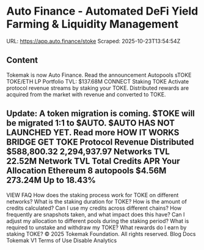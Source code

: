 # Auto Finance - Automated DeFi Yield Farming & Liquidity Management

URL: https://app.auto.finance/stoke
Scraped: 2025-10-23T13:54:54Z

## Content

Tokemak is now Auto Finance.
Read the announcement
Autopools
sTOKE
TOKE/ETH
LP
Portfolio
TVL:
$137.68M
CONNECT
Staking TOKE
Activate protocol revenue streams by staking your TOKE. Distributed rewards are acquired from the market with revenue and converted to TOKE.

Update: A token migration is coming. $TOKE will be migrated 1:1 to $AUTO.
$AUTO HAS NOT LAUNCHED YET.
Read more
HOW IT WORKS
BRIDGE
GET TOKE
Protocol Revenue Distributed
$588,800.32
2,294,937.97
Networks
TVL
22.52M
Network
TVL
Total Credits
APR
Your Allocation
Ethereum
8 autopools
$4.56M
273.24M
Up to 18.43%
-
VIEW
FAQ
How does the staking process work for TOKE on different networks?
What is the staking duration for TOKE?
How is the amount of credits calculated?
Can I use my credits across different chains?
How frequently are snapshots taken, and what impact does this have?
Can I adjust my allocation to different pools during the staking period?
What is required to unstake and withdraw my TOKE?
What rewards do I earn by staking TOKE?
© 2025 Tokemak Foundation. All rights reserved.
Blog
Docs
Tokemak V1
Terms of Use
Disable Analytics